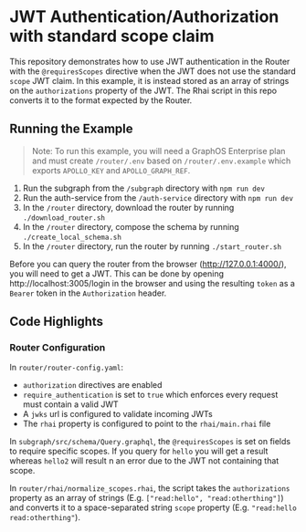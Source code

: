 # JWT Authentication/Authorization with standard scope claim

This repository demonstrates how to use JWT authentication in the Router with the `@requiresScopes` directive when the JWT does not use the standard `scope` JWT claim. In this example, it is instead stored as an array of strings on the `authorizations` property of the JWT. The Rhai script in this repo converts it to the format expected by the Router.

## Running the Example

> Note: To run this example, you will need a GraphOS Enterprise plan and must create `/router/.env` based on `/router/.env.example` which exports `APOLLO_KEY` and `APOLLO_GRAPH_REF`.

1. Run the subgraph from the `/subgraph` directory with `npm run dev`
1. Run the auth-service from the `/auth-service` directory with `npm run dev`
1. In the `/router` directory, download the router by running `./download_router.sh`
1. In the `/router` directory, compose the schema by running `./create_local_schema.sh`
1. In the `/router` directory, run the router by running `./start_router.sh`

Before you can query the router from the browser (http://127.0.0.1:4000/), you will need to get a JWT. This can be done by opening http://localhost:3005/login in the browser and using the resulting `token` as a `Bearer` token in the `Authorization` header.

## Code Highlights

### Router Configuration

In `router/router-config.yaml`:

- `authorization` directives are enabled
- `require_authentication` is set to `true` which enforces every request must contain a valid JWT
- A `jwks` url is configured to validate incoming JWTs
- The `rhai` property is configured to point to the `rhai/main.rhai` file

In `subgraph/src/schema/Query.graphql`, the `@requiresScopes` is set on fields to require specific scopes. If you query for `hello` you will get a result whereas `hello2` will result n an error due to the JWT not containing that scope.

In `router/rhai/normalize_scopes.rhai`, the script takes the `authorizations` property as an array of strings (E.g. `["read:hello", "read:otherthing"]`) and converts it to a space-separated string `scope` property (E.g. `"read:hello read:otherthing"`).
